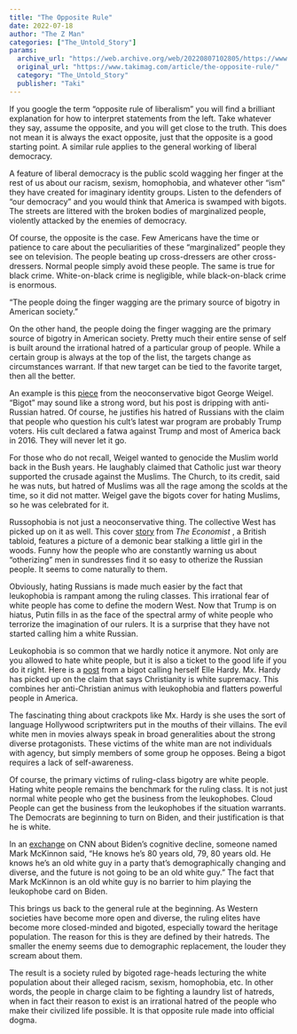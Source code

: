 ```yaml
---
title: "The Opposite Rule"
date: 2022-07-18
author: "The Z Man"
categories: ["The_Untold_Story"]
params:
  archive_url: "https://web.archive.org/web/20220807102805/https://www.takimag.com/article/the-opposite-rule/"
  original_url: "https://www.takimag.com/article/the-opposite-rule/"
  category: "The_Untold_Story"
  publisher: "Taki"
---
```


If you google the term “opposite rule of liberalism” you will find a brilliant explanation for how to interpret statements from the left. Take whatever they say, assume the opposite, and you will get close to the truth. This does not mean it is always the exact opposite, just that the opposite is a good starting point. A similar rule applies to the general working of liberal democracy.

A feature of liberal democracy is the public scold wagging her finger at the rest of us about our racism, sexism, homophobia, and whatever other “ism” they have created for imaginary identity groups. Listen to the defenders of “our democracy” and you would think that America is swamped with bigots. The streets are littered with the broken bodies of marginalized people, violently attacked by the enemies of democracy.

Of course, the opposite is the case. Few Americans have the time or patience to care about the peculiarities of these “marginalized” people they see on television. The people beating up cross-dressers are other cross-dressers. Normal people simply avoid these people. The same is true for black crime. White-on-black crime is negligible, while black-on-black crime is enormous.

“The people doing the finger wagging are the primary source of bigotry in American society.”

On the other hand, the people doing the finger wagging are the primary source of bigotry in American society. Pretty much their entire sense of self is built around the irrational hatred of a particular group of people. While a certain group is always at the top of the list, the targets change as circumstances warrant. If that new target can be tied to the favorite target, then all the better.

An example is this [piece](https://web.archive.org/web/20220722033052/https://www.firstthings.com/web-exclusives/2022/06/the-summer-reading-list-a-ukrainian-primer) from the neoconservative bigot George Weigel. “Bigot” may sound like a strong word, but his post is dripping with anti-Russian hatred. Of course, he justifies his hatred of Russians with the claim that people who question his cult’s latest war program are probably Trump voters. His cult declared a fatwa against Trump and most of America back in 2016. They will never let it go.

For those who do not recall, Weigel wanted to genocide the Muslim world back in the Bush years. He laughably claimed that Catholic just war theory supported the crusade against the Muslims. The Church, to its credit, said he was nuts, but hatred of Muslims was all the rage among the scolds at the time, so it did not matter. Weigel gave the bigots cover for hating Muslims, so he was celebrated for it.

Russophobia is not just a neoconservative thing. The collective West has picked up on it as well. This cover [story](https://web.archive.org/web/20220722033052/https://www.economist.com/leaders/2022/07/14/europes-winter-of-discontent) from _The Economist_ , a British tabloid, features a picture of a demonic bear stalking a little girl in the woods. Funny how the people who are constantly warning us about “otherizing” men in sundresses find it so easy to otherize the Russian people. It seems to come naturally to them.

Obviously, hating Russians is made much easier by the fact that leukophobia is rampant among the ruling classes. This irrational fear of white people has come to define the modern West. Now that Trump is on hiatus, Putin fills in as the face of the spectral army of white people who terrorize the imagination of our rulers. It is a surprise that they have not started calling him a white Russian.

Leukophobia is so common that we hardly notice it anymore. Not only are you allowed to hate white people, but it is also a ticket to the good life if you do it right. Here is a [post](https://web.archive.org/web/20220722033052/https://unherd.com/2022/06/the-rise-of-christian-nationalism/) from a bigot calling herself Elle Hardy. Mx. Hardy has picked up on the claim that says Christianity is white supremacy. This combines her anti-Christian animus with leukophobia and flatters powerful people in America.

The fascinating thing about crackpots like Mx. Hardy is she uses the sort of language Hollywood scriptwriters put in the mouths of their villains. The evil white men in movies always speak in broad generalities about the strong diverse protagonists. These victims of the white man are not individuals with agency, but simply members of some group he opposes. Being a bigot requires a lack of self-awareness.

Of course, the primary victims of ruling-class bigotry are white people. Hating white people remains the benchmark for the ruling class. It is not just normal white people who get the business from the leukophobes. Cloud People can get the business from the leukophobes if the situation warrants. The Democrats are beginning to turn on Biden, and their justification is that he is white.

In an [exchange](https://web.archive.org/web/20220722033052/https://www.foxnews.com/opinion/tucker-carlson-biden-cognitively-unable-serve-democrats-known) on CNN about Biden’s cognitive decline, someone named Mark McKinnon said, “He knows he’s 80 years old, 79, 80 years old. He knows he’s an old white guy in a party that’s demographically changing and diverse, and the future is not going to be an old white guy.” The fact that Mark McKinnon is an old white guy is no barrier to him playing the leukophobe card on Biden.

This brings us back to the general rule at the beginning. As Western societies have become more open and diverse, the ruling elites have become more closed-minded and bigoted, especially toward the heritage population. The reason for this is they are defined by their hatreds. The smaller the enemy seems due to demographic replacement, the louder they scream about them.

The result is a society ruled by bigoted rage-heads lecturing the white population about their alleged racism, sexism, homophobia, etc. In other words, the people in charge claim to be fighting a laundry list of hatreds, when in fact their reason to exist is an irrational hatred of the people who make their civilized life possible. It is that opposite rule made into official dogma.
